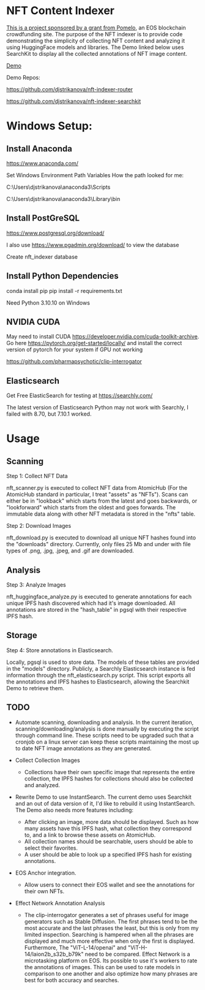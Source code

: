 
# NFT Content Indexer

[This is a project sponsored by a grant from Pomelo](https://pomelo.io/grants/nftindexer), an EOS blockchain crowdfunding site. The purpose of the NFT indexer is to provide code demonstrating the simplicity of collecting NFT content and analyzing it using HuggingFace models and libraries. The Demo linked below uses SearchKit to display all the collected annotations of NFT image content.  

[Demo](https://djstrikanova.github.io/nft-indexer-searchkit/)

Demo Repos:

https://github.com/djstrikanova/nft-indexer-router

https://github.com/djstrikanova/nft-indexer-searchkit

# Windows Setup: 

## Install Anaconda
https://www.anaconda.com/

Set Windows Environment Path Variables
How the path looked for me:

C:\Users\djstrikanova\anaconda3\Scripts

C:\Users\djstrikanova\anaconda3\Library\bin

## Install PostGreSQL
https://www.postgresql.org/download/

I also use https://www.pgadmin.org/download/ to view the database

Create nft_indexer database

## Install Python Dependencies
conda install pip
pip install -r requirements.txt

Need Python 3.10.10 on Windows

## NVIDIA CUDA

May need to install CUDA https://developer.nvidia.com/cuda-toolkit-archive.
Go here https://pytorch.org/get-started/locally/ and install the correct version of pytorch for your system if GPU not working

https://github.com/pharmapsychotic/clip-interrogator

## Elasticsearch

Get Free ElasticSearch for testing at https://searchly.com/

The latest version of Elasticsearch Python may not work with Searchly, I failed with 8.70, but 7.10.1 worked. 

# Usage

## Scanning

Step 1: Collect NFT Data

nft_scanner.py is executed to collect NFT data from AtomicHub (For the AtomicHub standard in particular, I treat "assets" as "NFTs"). Scans can either be in "lookback" which starts from the latest and goes backwards, or "lookforward" which starts from the oldest and goes forwards. The immutable data along with other NFT metadata is stored in the "nfts" table.

Step 2: Download Images

nft_download.py is executed to download all unique NFT hashes found into the "downloads" directory. Currently, only files 25 Mb and under with file types of .png, .jpg, .jpeg, and .gif are downloaded. 

## Analysis

Step 3: Analyze Images

nft_huggingface_analyze.py is executed to generate annotations for each unique IPFS hash discovered which had it's image downloaded. All annotations are stored in the "hash_table" in pgsql with their respective IPFS hash.

## Storage

Step 4: Store annotations in Elasticsearch.

Locally, pgsql is used to store data. The models of these tables are provided in the "models" directory. Publicly, a Searchly Elasticsearch instance is fed information through the nft_elasticsearch.py script. This script exports all the annotations and IPFS hashes to Elasticsearch, allowing the Searchkit Demo to retrieve them. 

## TODO

- Automate scanning, downloading and analysis. In the current iteration, scanning/downloading/analysis is done manually by executing the script through command line. These scripts need to be upgraded such that a cronjob on a linux server can keep these scripts maintaining the most up to date NFT image annotations as they are generated. 

- Collect Collection Images
    - Collections have their own specific image that represents the entire collection, the IPFS hashes for collections should also be collected and analyzed. 

- Rewrite Demo to use InstantSearch. The current demo uses Searchkit and an out of data version of it, I'd like to rebuild it using InstantSearch. The Demo also needs more features including:
    - After clicking an image, more data should be displayed. Such as how many assets have this IPFS hash, what collection they correspond to, and a link to browse these assets on AtomicHub.
    - All collection names should be searchable, users should be able to select their favorites. 
    - A user should be able to look up a specified IPFS hash for existing annotations. 

- EOS Anchor integration.
    - Allow users to connect their EOS wallet and see the annotations for their own NFTs.

- Effect Network Annotation Analysis
    - The clip-interrogator generates a set of phrases useful for image generators such as Stable Diffusion. The first phrases tend to be the most accurate and the last phrases the least, but this is only from my limited inspection. Searching is hampered when all the phrases are displayed and much more effective when only the first is displayed. Furthermore, The "ViT-L-14/openai" and "ViT-H-14/laion2b_s32b_b79k" need to be compared. Effect Network is a microtasking platform on EOS. Its possible to use it's workers to rate the annotations of images. This can be used to rate models in comparison to one another and also optimize how many phrases are best for both accuracy and searches.  
